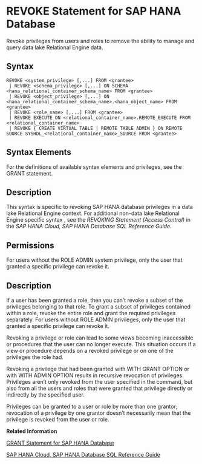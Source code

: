 <!-- loio1ef5b722034040b99df6c8d44a5e93e8 -->

# REVOKE Statement for SAP HANA Database

Revoke privileges from users and roles to remove the ability to manage and query data lake Relational Engine data.



<a name="loio1ef5b722034040b99df6c8d44a5e93e8__sql_revoke_1sql_revoke_syntax"/>

## Syntax

```
REVOKE <system_privilege> [,...] FROM <grantee>
 | REVOKE <schema_privilege> [,...] ON SCHEMA <hana_relational_container_schema_name> FROM <grantee>
 | REVOKE <object_privilege> [,...] ON <hana_relational_container_schema_name>.<hana_object_name> FROM <grantee>
 | REVOKE <role_name> [,...] FROM <grantee>
 | REVOKE EXECUTE ON <relational_container_name>.REMOTE_EXECUTE FROM <relational_container_name>
 | REVOKE { CREATE VIRTUAL TABLE | REMOTE TABLE ADMIN } ON REMOTE SOURCE SYSHDL_<relational_container_name>_SOURCE FROM <grantee>
```



<a name="loio1ef5b722034040b99df6c8d44a5e93e8__sql_revoke_1sql_revoke_syntax_elements"/>

## Syntax Elements

For the definitions of available syntax elements and privileges, see the GRANT statement.



<a name="loio1ef5b722034040b99df6c8d44a5e93e8__sql_grant_1sql_grant_description"/>

## Description

This syntax is specific to revoking SAP HANA database privileges in a data lake Relational Engine context. For additional non-data lake Relational Engine specific syntax , see the *REVOKING Statement \(Access Control\)* in the *SAP HANA Cloud, SAP HANA Database SQL Reference Guide*.



<a name="loio1ef5b722034040b99df6c8d44a5e93e8__section_jb3_ktc_pbb"/>

## Permissions

For users without the ROLE ADMIN system privilege, only the user that granted a specific privilege can revoke it.



<a name="loio1ef5b722034040b99df6c8d44a5e93e8__section_tmt_qvy_ddb"/>

## Description

If a user has been granted a role, then you can’t revoke a subset of the privileges belonging to that role. To grant a subset of privileges contained within a role, revoke the entire role and grant the required privileges separately. For users without ROLE ADMIN privileges, only the user that granted a specific privilege can revoke it.

Revoking a privilege or role can lead to some views becoming inaccessible or procedures that the user can no longer execute. This situation occurs if a view or procedure depends on a revoked privilege or on one of the privileges the role had.

Revoking a privilege that had been granted with WITH GRANT OPTION or with WITH ADMIN OPTION results in recursive revocation of privileges. Privileges aren’t only revoked from the user specified in the command, but also from all the users and roles that were granted that privilege directly or indirectly by the specified user.

Privileges can be granted to a user or role by more than one grantor; revocation of a privilege by one grantor doesn’t necessarily mean that the privilege is revoked from the user or role.

**Related Information**  


[GRANT Statement for SAP HANA Database](grant-statement-for-sap-hana-database-ee1648d.md "Grant privileges to users and roles to manage and query data lake Relational Engine data.")

[SAP HANA Cloud, SAP HANA Database SQL Reference Guide](https://help.sap.com/viewer/c1d3f60099654ecfb3fe36ac93c121bb/cloud/en-US)

